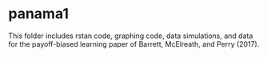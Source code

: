 # panama1
This folder includes rstan code, graphing code, data simulations, and data for the payoff-biased learning paper of Barrett, McElreath, and Perry (2017).
